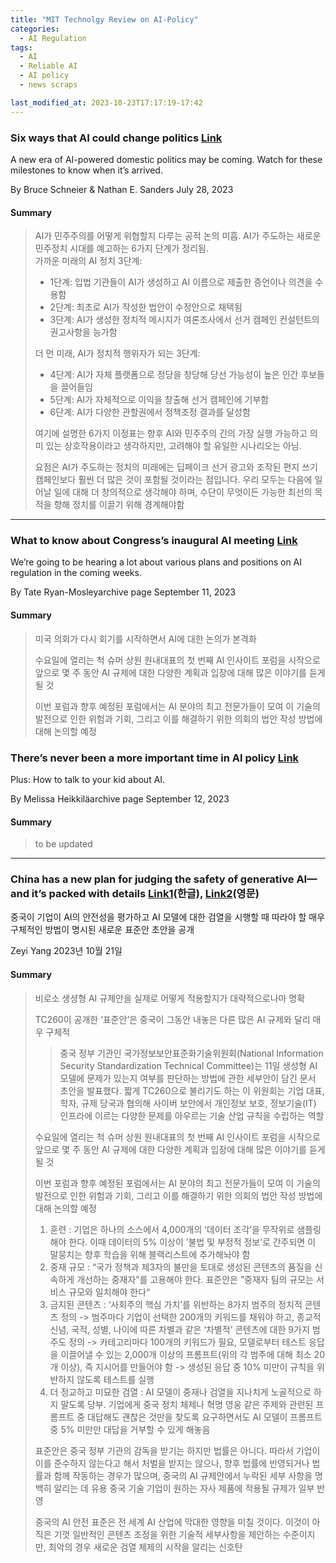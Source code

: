 ```yaml
---
title: "MIT Technolgy Review on AI-Policy"
categories:
  - AI Regulation
tags:
  - AI
  - Reliable AI
  - AI policy
  - news scraps

last_modified_at: 2023-10-23T17:17:19-17:42
---
```


### Six ways that AI could change politics [Link](https://www.technologyreview.com/2023/07/28/1076756/six-ways-that-ai-could-change-politics/)
A new era of AI-powered domestic politics may be coming. Watch for these milestones to know when it’s arrived.

By Bruce Schneier & Nathan E. Sanders
July 28, 2023

#### Summary 
> AI가 민주주의를 어떻게 위협할지 다루는 공적 논의 미흡. AI가 주도하는 새로운 민주정치 시대를 예고하는 6가지 단계가 정리됨. <br>
> 가까운 미래의 AI 정치 3단계:
>   - 1단계: 입법 기관들이 AI가 생성하고 AI 이름으로 제출한 증언이나 의견을 수용함
>   - 2단계: 최초로 AI가 작성한 법안이 수정안으로 채택됨
>   - 3단계: AI가 생성한 정치적 메시지가 여론조사에서 선거 캠페인 컨설턴트의 권고사항을 능가함
> 
>   더 먼 미래, AI가 정치적 행위자가 되는 3단계:
>   - 4단계: AI가 자체 플랫폼으로 정당을 창당해 당선 가능성이 높은 인간 후보들을 끌어들임
>   - 5단계: AI가 자체적으로 이익을 창출해 선거 캠페인에 기부함
>   - 6단계: AI가 다양한 관할권에서 정책조정 결과를 달성함
> 
> 여기에 설명한 6가지 이정표는 향후 AI와 민주주의 간의 가장 실행 가능하고 의미 있는 상호작용이라고 생각하지만, 고려해야 할 유일한 시나리오는 아님.
> 
> 요점은 AI가 주도하는 정치의 미래에는 딥페이크 선거 광고와 조작된 편지 쓰기 캠페인보다 훨씬 더 많은 것이 포함될 것이라는 점입니다. 우리 모두는 다음에 일어날 일에 대해 더 창의적으로 생각해야 하며, 수단이 무엇이든 가능한 최선의 목적을 향해 정치를 이끌기 위해 경계해야함

_________________


### What to know about Congress’s inaugural AI meeting [Link](https://www.technologyreview.com/2023/09/11/1079244/what-to-know-congress-ai-insight-forum-meeting/)

We’re going to be hearing a lot about various plans and positions on AI regulation in the coming weeks.

By Tate Ryan-Mosleyarchive page
September 11, 2023

#### Summary 
>미국 의회가 다시 회기를 시작하면서 AI에 대한 논의가 본격화 <br>
> 
> 수요일에 열리는 척 슈머 상원 원내대표의 첫 번째 AI 인사이트 포럼을 시작으로 앞으로 몇 주 동안 AI 규제에 대한 다양한 계획과 입장에 대해 많은 이야기를 듣게 될 것
> 
> 이번 포럼과 향후 예정된 포럼에서는 AI 분야의 최고 전문가들이 모여 이 기술의 발전으로 인한 위험과 기회, 그리고 이를 해결하기 위한 의회의 법안 작성 방법에 대해 논의할 예정


### There’s never been a more important time in AI policy [Link](https://www.technologyreview.com/2023/09/12/1079315/theres-never-been-a-more-important-time-for-ai-policy/)
Plus: How to talk to your kid about AI.

By Melissa Heikkiläarchive page
September 12, 2023


#### Summary 

> to be updated
_________________

### China has a new plan for judging the safety of generative AI—and it’s packed with details  [Link1](https://www.technologyreview.kr/generative-ai-safety-censorship-china/)(한글), [Link2](https://www.technologyreview.com/2023/10/18/1081846/generative-ai-safety-censorship-china/)(영문)

중국이 기업이 AI의 안전성을 평가하고 AI 모델에 대한 검열을 시행할 때 따라야 할 매우 구체적인 방법이 명시된 새로운 표준안 초안을 공개

Zeyi Yang
2023년 10월 21일

#### Summary 
> 비로소 생셩형 AI 규제안을 실제로 어떻게 적용할지가 대략적으로나마 명확
>
> TC260이 공개한 ‘표준안’은 중국이 그동안 내놓은 다른 많은 AI 규제와 달리 매우 구체적
>> 중국 정부 기관인 국가정보보안표준화기술위원회(National Information Security Standardization Technical Committee)는 11일 생성형 AI 모델에 문제가 있는지 여부를 판단하는 방법에 관한 세부안이 담긴 문서 초안을 발표했다. 짧게 TC260으로 불리기도 하는 이 위원회는 기업 대표, 학자, 규제 당국과 협의해 사이버 보안에서 개인정보 보호, 정보기술(IT) 인프라에 이르는 다양한 문제를 아우르는 기술 산업 규칙을 수립하는 역할
> 
> 수요일에 열리는 척 슈머 상원 원내대표의 첫 번째 AI 인사이트 포럼을 시작으로 앞으로 몇 주 동안 AI 규제에 대한 다양한 계획과 입장에 대해 많은 이야기를 듣게 될 것
> 
> 이번 포럼과 향후 예정된 포럼에서는 AI 분야의 최고 전문가들이 모여 이 기술의 발전으로 인한 위험과 기회, 그리고 이를 해결하기 위한 의회의 법안 작성 방법에 대해 논의할 예정
> 
> 1. 훈련 : 기업은 하나의 소스에서 4,000개의 ‘데이터 조각’을 무작위로 샘플링해야 한다. 이때 데이터의 5% 이상이 ’불법 및 부정적 정보’로 간주되면 이 말뭉치는 향후 학습을 위해 블랙리스트에 추가해놔야 함
> 2. 중재 규모 : “국가 정책과 제3자의 불만을 토대로 생성된 콘텐츠의 품질을 신속하게 개선하는 중재자”를 고용해야 한다. 표준안은 ”중재자 팀의 규모는 서비스 규모와 일치해야 한다“
> 3. 금지된 콘텐츠 :  ‘사회주의 핵심 가치’를 위반하는 8가지 범주의 정치적 콘텐츠 정의 ->  범주마다 기업이 선택한 200개의 키워드를 채워야 하고, 종교적 신념, 국적, 성별, 나이에 따른 차별과 같은 ‘차별적’ 콘텐츠에 대한 9가지 범주도 정의 -> 카테고리마다 100개의 키워드가 필요, 모델로부터 테스트 응답을 이끌어낼 수 있는 2,000개 이상의 프롬프트(위의 각 범주에 대해 최소 20개 이상), 즉 지시어를 만들어야 함 -> 생성된 응답 중 10% 미만이 규칙을 위반하지 않도록 테스트를 실행
> 4. 더 정교하고 미묘한 검열 : AI 모델이 중재나 검열을 지나치게 노골적으로 하지 말도록 당부.  기업에게 중국 정치 체제나 혁명 영웅 같은 주제와 관련된 프롬프트 중 대답해도 괜찮은 것만을 찾도록 요구하면서도 AI 모델이 프롬프트 중 5% 미만만 대답을 거부할 수 있게 해놓음
> 
> 표준안은 중국 정부 기관의 감독을 받기는 하지만 법률은 아니다. 따라서 기업이 이를 준수하지 않는다고 해서 처벌을 받지는 않으나, 향후 법률에 반영되거나 법률과 함께 작동하는 경우가 많으며, 중국의 AI 규제안에서 누락된 세부 사항을 명백히 알리는 데 유용
>중국 기술 기업이 원하는 자사 제품에 적용될 규제가 일부 반영
>
> 중국의 AI 안전 표준은 전 세계 AI 산업에 막대한 영향을 미칠 것이다. 이것이 아직은 기껏 일반적인 콘텐츠 조정을 위한 기술적 세부사항을 제안하는 수준이지만, 최악의 경우 새로운 검열 체제의 시작을 알리는 신호탄